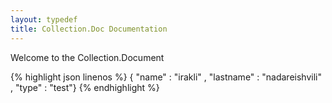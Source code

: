 ```yaml
---
layout: typedef
title: Collection.Doc Documentation
---
```


Welcome to the Collection.Document 

{% highlight json linenos %}
{ "name"     : "irakli"
, "lastname" : "nadareishvili"
, "type"	 : "test"}
{% endhighlight %}
